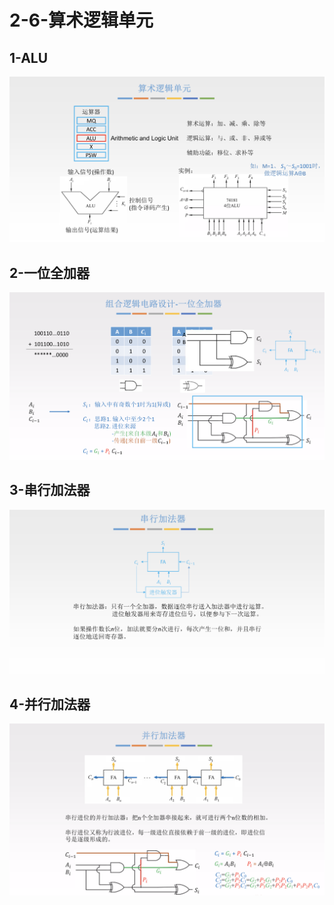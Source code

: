 # 2-6-算术逻辑单元

## 1-ALU

![](../../.gitbook/assets/image%20%28371%29.png)

## 2-一位全加器

![](../../.gitbook/assets/image%20%28101%29.png)

## 3-串行加法器

![](../../.gitbook/assets/image%20%2843%29.png)

## 4-并行加法器

![](../../.gitbook/assets/image%20%2869%29.png)

